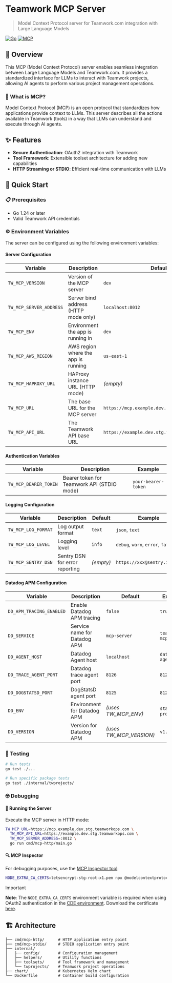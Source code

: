# Teamwork MCP Server

> Model Context Protocol server for Teamwork.com integration with Large Language
> Models

[![Go](https://img.shields.io/badge/Go-1.24.2-blue.svg)](https://golang.org/)
[![MCP](https://img.shields.io/badge/MCP-Compatible-green.svg)](https://modelcontextprotocol.io/)

## 📖 Overview

This MCP (Model Context Protocol) server enables seamless integration between
Large Language Models and Teamwork.com. It provides a standardized interface for
LLMs to interact with Teamwork projects, allowing AI agents to perform various
project management operations.

### 🤖 What is MCP?

Model Context Protocol (MCP) is an open protocol that standardizes how
applications provide context to LLMs. This server describes all the actions
available in Teamwork (tools) in a way that LLMs can understand and execute
through AI agents.

## ✨ Features

- **Secure Authentication**: OAuth2 integration with Teamwork
- **Tool Framework**: Extensible toolset architecture for adding new capabilities
- **HTTP Streaming or STDIO**: Efficient real-time communication with LLMs

## 🚀 Quick Start

### 📋 Prerequisites

- Go 1.24 or later
- Valid Teamwork API credentials

### ⚙️ Environment Variables

The server can be configured using the following environment variables:

#### Server Configuration
| Variable | Description | Default | Example |
|----------|-------------|---------|---------|
| `TW_MCP_VERSION` | Version of the MCP server | `dev` | `v1.0.0` |
| `TW_MCP_SERVER_ADDRESS` | Server bind address (HTTP mode only) | `localhost:8012` | `:8080`, `0.0.0.0:8012` |
| `TW_MCP_ENV` | Environment the app is running in | `dev` | `staging`, `production` |
| `TW_MCP_AWS_REGION` | AWS region where the app is running | `us-east-1` | `eu-west-1` |
| `TW_MCP_HAPROXY_URL` | HAProxy instance URL (HTTP mode) | _(empty)_ | `https://haproxy.example.com` |
| `TW_MCP_URL` | The base URL for the MCP server | `https://mcp.example.dev.stg.teamworkops.com` |
| `TW_MCP_API_URL` | The Teamwork API base URL | `https://example.dev.stg.teamworkops.com` |

#### Authentication Variables
| Variable | Description | Example |
|----------|-------------|---------|
| `TW_MCP_BEARER_TOKEN` | Bearer token for Teamwork API (STDIO mode) | `your-bearer-token` |

#### Logging Configuration
| Variable | Description | Default | Example |
|----------|-------------|---------|---------|
| `TW_MCP_LOG_FORMAT` | Log output format | `text` | `json`, `text` |
| `TW_MCP_LOG_LEVEL` | Logging level | `info` | `debug`, `warn`, `error`, `fatal` |
| `TW_MCP_SENTRY_DSN` | Sentry DSN for error reporting | _(empty)_ | `https://xxx@sentry.io/xxx` |

#### Datadog APM Configuration
| Variable | Description | Default | Example |
|----------|-------------|---------|---------|
| `DD_APM_TRACING_ENABLED` | Enable Datadog APM tracing | `false` | `true` |
| `DD_SERVICE` | Service name for Datadog APM | `mcp-server` | `teamwork-mcp` |
| `DD_AGENT_HOST` | Datadog Agent host | `localhost` | `datadog-agent` |
| `DD_TRACE_AGENT_PORT` | Datadog trace agent port | `8126` | `8126` |
| `DD_DOGSTATSD_PORT` | DogStatsD agent port | `8125` | `8125` |
| `DD_ENV` | Environment for Datadog APM | _(uses TW_MCP_ENV)_ | `staging`, `production` |
| `DD_VERSION` | Version for Datadog APM | _(uses TW_MCP_VERSION)_ | `v1.0.0` |


### 🧪 Testing

```bash
# Run tests
go test ./...

# Run specific package tests
go test ./internal/twprojects/
```

### 🤓 Debugging

#### 🚀 Running the Server

Execute the MCP server in HTTP mode:

```bash
TW_MCP_URL=https://mcp.example.dev.stg.teamworkops.com \
  TW_MCP_API_URL=https://example.dev.stg.teamworkops.com \
  TW_MCP_SERVER_ADDRESS=:8012 \
  go run cmd/mcp-http/main.go
```

#### 🔍 MCP Inspector

For debugging purposes, use the [MCP Inspector tool](https://github.com/modelcontextprotocol/inspector):

```bash
NODE_EXTRA_CA_CERTS=letsencrypt-stg-root-x1.pem npx @modelcontextprotocol/inspector node build/index.js
```

> [!IMPORTANT]
> **Note**: The `NODE_EXTRA_CA_CERTS` environment variable is required when
> using OAuth2 authentication in the [CDE environment](https://github.com/Teamwork/dev-env-devspace).
> Download the certificate [here](https://letsencrypt.org/certs/staging/letsencrypt-stg-root-x1.pem).

## 🏗️ Architecture

```
├── cmd/mcp-http/      # HTTP application entry point
├── cmd/mcp-stdio/     # STDIO application entry point
├── internal/
│   ├── config/        # Configuration management
│   ├── helpers/       # Utility functions
│   ├── toolsets/      # Tool framework and management
│   └── twprojects/    # Teamwork project operations
├── chart/             # Kubernetes Helm chart
└── Dockerfile         # Container build configuration
```